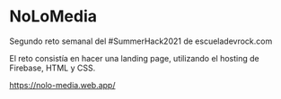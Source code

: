 # NoLoMedia

Segundo reto semanal del #SummerHack2021 de escueladevrock.com

El reto consistía en hacer una landing page, utilizando el hosting de Firebase, HTML y CSS.

https://nolo-media.web.app/
